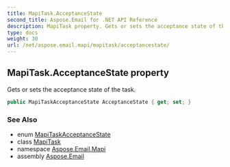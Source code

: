 ```yaml
---
title: MapiTask.AcceptanceState
second_title: Aspose.Email for .NET API Reference
description: MapiTask property. Gets or sets the acceptance state of the task
type: docs
weight: 30
url: /net/aspose.email.mapi/mapitask/acceptancestate/
---
```

## MapiTask.AcceptanceState property

Gets or sets the acceptance state of the task.

```csharp
public MapiTaskAcceptanceState AcceptanceState { get; set; }
```

### See Also

* enum [MapiTaskAcceptanceState](../../mapitaskacceptancestate/)
* class [MapiTask](../)
* namespace [Aspose.Email.Mapi](../../mapitask/)
* assembly [Aspose.Email](../../../)


